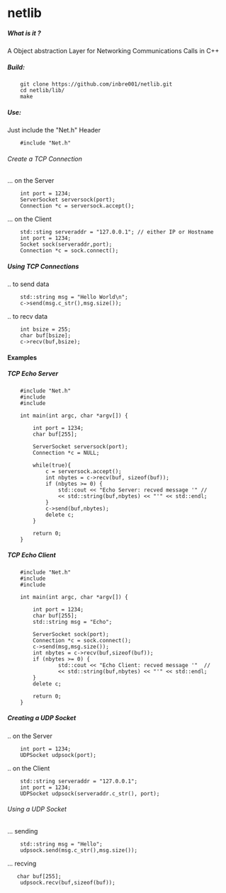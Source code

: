 # netlib
##### What is it ?

A Object abstraction Layer for Networking Communications Calls in C++
##### Build:
<pre><code>    git clone https://github.com/inbre001/netlib.git
    cd netlib/lib/
    make
</code></pre>
##### Use: 
Just include the "Net.h" Header
<pre><code>    #include "Net.h"
</code></pre>
###### Create a TCP Connection 
 ... on the Server
<pre><code>    int port = 1234;
    ServerSocket serversock(port);    
    Connection *c = serversock.accept();    
</pre></code>
 ... on the Client
<pre><code>    std::sting serveraddr = "127.0.0.1"; // either IP or Hostname
    int port = 1234; 
    Socket sock(serveraddr,port);
    Connection *c = sock.connect();
</pre></code>
##### Using TCP Connections
.. to send data
<pre><code>    std::string msg = "Hello World\n";
    c->send(msg.c_str(),msg.size());
</pre></code>
.. to recv data
<pre><code>    int bsize = 255;
    char buf[bsize];
    c->recv(buf,bsize);
</pre></code>
#### Examples
##### TCP Echo Server
<pre><code>    #include "Net.h"
    #include <iostream>
    #include <string>

    int main(int argc, char *argv[]) {
    
        int port = 1234;
        char buf[255];

        ServerSocket serversock(port);
        Connection *c = NULL;
    
        while(true){
            c = serversock.accept();
            int nbytes = c->recv(buf, sizeof(buf));
            if (nbytes >= 0) {
                std::cout << "Echo Server: recved message '" //
                << std::string(buf,nbytes) << "'" << std::endl;
            }
            c->send(buf,nbytes);
            delete c;
        }

        return 0;
    }
</pre></code>
##### TCP Echo Client
<pre><code>    #include "Net.h"
    #include <iostream>
    #include <string>

    int main(int argc, char *argv[]) {
    
        int port = 1234;
        char buf[255];
        std::string msg = "Echo";

        ServerSocket sock(port);
        Connection *c = sock.connect();
        c->send(msg,msg.size());
        int nbytes = c->recv(buf,sizeof(buf));
        if (nbytes >= 0) {
                std::cout << "Echo Client: recved message '"  //
                << std::string(buf,nbytes) << "'" << std::endl;
        }
        delete c;

        return 0;
    }
</pre></code>
 
##### Creating a UDP Socket 
.. on the Server
<pre><code>    int port = 1234;
    UDPSocket udpsock(port);
</pre></code>
.. on the Client
<pre><code>    std::string serveraddr = "127.0.0.1";
    int port = 1234;
    UDPSocket udpsock(serveraddr.c_str(), port);
</pre></code>

###### Using a UDP Socket 
... sending
<pre><code>    std::string msg = "Hello";
    udpsock.send(msg.c_str(),msg.size());
</pre></code>
... recving
<pre><code>   char buf[255];
    udpsock.recv(buf,sizeof(buf));
</pre></code>

#####


